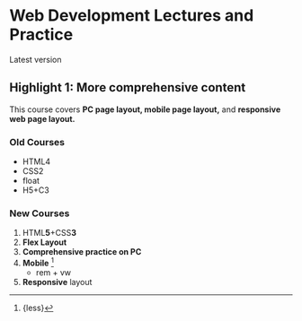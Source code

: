 # Web Development Lectures and Practice

Latest version

## Highlight 1: More comprehensive content

This course covers **PC page layout, mobile page layout,** and **responsive web page layout.**

### Old Courses

- HTML4
- CSS2
- float
- H5+C3

### New Courses

1. HTML**5**+CSS**3**
2. **Flex Layout**
3. **Comprehensive practice on PC**
4. **Mobile**  [^layout]
   - rem + vw
5. **Responsive** layout

[^layout]: {less}
